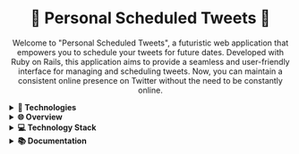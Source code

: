 <div align="center">
  <h1>🚀 Personal Scheduled Tweets 🚀</h1>

  <p>Welcome to "Personal Scheduled Tweets", a futuristic web application that empowers you to schedule your tweets for future dates. Developed with Ruby on Rails, this application aims to provide a seamless and user-friendly interface for managing and scheduling tweets. Now, you can maintain a consistent online presence on Twitter without the need to be constantly online.</p>
</div>

<details>
  <summary><strong>🔧 Technologies</strong></summary>

- Ruby
- Rails
- Twitter API keys
- Redis
- Sidekiq
</details>

<details>
  <summary><strong>🌐 Overview</strong></summary>

The application allows users to schedule their tweets for future dates. The main goal of this project is to provide a simple and user-friendly interface for managing and scheduling tweets, thus helping users to maintain their online presence on Twitter without the need to be constantly online.

</details>

<details>
  <summary><strong>💻 Technology Stack</strong></summary>

The application uses the Twitter API for tweet management. It also uses Sidekiq for background jobs and Redis as an in-memory data store.

</details>

<details>
  <summary><strong>📚 Documentation</strong></summary>

This project, named "Personal Scheduled Tweets", is a web application developed in Ruby on Rails. It allows users to schedule their tweets for future dates and times.

The application provides an interface where users can write their tweets, and then choose a specific date and time in the future when they want each tweet to be posted. This is particularly useful for users who want to maintain a consistent presence on Twitter, but may not have the time to post regularly.

The scheduling functionality is powered by Sidekiq, a simple and efficient background processing library for Ruby. Sidekiq uses threads to handle many jobs at the same time in the same process, and relies on Redis, a fast in-memory database, for storing job data.

The application also integrates with the Twitter API, which allows it to post tweets to the user's Twitter account at the scheduled times. Users need to authenticate with their Twitter account and grant the application permission to post tweets on their behalf.

In addition to the core scheduling functionality, the application also provides features for managing scheduled tweets. Users can view a list of all their scheduled tweets, and have the option to edit or delete tweets before they are posted.

</details>
